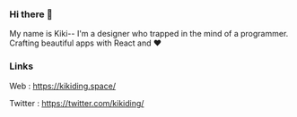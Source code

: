 ### Hi there 👋
My name is Kiki--
I'm a designer who trapped in the mind of a programmer. Crafting beautiful apps with React and ❤️


### Links
Web : https://kikiding.space/

Twitter : https://twitter.com/kikiding/
